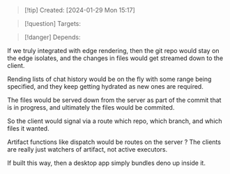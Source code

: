 
>[!tip] Created: [2024-01-29 Mon 15:17]

>[!question] Targets: 

>[!danger] Depends: 

If we truly integrated with edge rendering, then the git repo would stay on the edge isolates, and the changes in files would get streamed down to the client.

Rending lists of chat history would be on the fly with some range being specified, and they keep getting hydrated as new ones are required.

The files would be served down from the server as part of the commit that is in progress, and ultimately the files would be commited.

So the client would signal via a route which repo, which branch, and which files it wanted.

Artifact functions like dispatch would be routes on the server ?
The clients are really just watchers of artifact, not active executors.

If built this way, then a desktop app simply bundles deno up inside it.